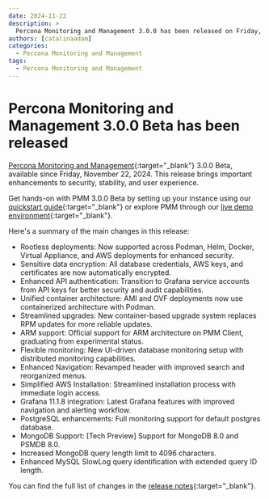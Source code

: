 ```yaml
---
date: 2024-11-22
description: >
  Percona Monitoring and Management 3.0.0 has been released on Friday, November 22, 2024.
authors: [catalinaadam]
categories:
  - Percona Monitoring and Management
tags:
  - Percona Monitoring and Management
---
```


# Percona Monitoring and Management 3.0.0 Beta has been released

<!-- more -->

[Percona Monitoring and Management](https://docs.percona.com/percona-monitoring-and-management/index.html){:target="_blank"} 3.0.0 Beta, available since Friday, November 22, 2024. This release brings important enhancements to security, stability, and user experience. 

Get hands-on with PMM 3.0.0 Beta by setting up your instance using our [quickstart guide](https://pmm-doc-3-0.onrender.com/quickstart.html){:target="_blank"} or explore PMM through our [live demo environment](https://pmmdemo.percona.com){:target="_blank"}.

Here's a summary of the main changes in this release:

- Rootless deployments: Now supported across Podman, Helm, Docker, Virtual Appliance, and AWS deployments for enhanced security.
- Sensitive data encryption: All database credentials, AWS keys, and certificates are now automatically encrypted.
- Enhanced API authentication: Transition to Grafana service accounts from API keys for better security and audit capabilities.
- Unified container architecture: AMI and OVF deployments now use containerized architecture with Podman.
- Streamlined upgrades: New container-based upgrade system replaces RPM updates for more reliable updates.
- ARM support: Official support for ARM architecture on PMM Client, graduating from experimental status.
- Flexible monitoring: New UI-driven database monitoring setup with distributed monitoring capabilities.
- Enhanced Navigation: Revamped header with improved search and reorganized menus.
- Simplified AWS Installation: Streamlined installation process with immediate login access.
- Grafana 11.1.8 integration: Latest Grafana features with improved navigation and alerting workflow.
- PostgreSQL enhancements: Full monitoring support for default postgres database.
- MongoDB Support: [Tech Preview] Support for MongoDB 8.0 and PSMDB 8.0.
- Increased MongoDB query length limit to 4096 characters.
- Enhanced MySQL SlowLog query identification with extended query ID length.

You can find the full list of changes in the [release notes](https://pmm-doc-3-0.onrender.com/release-notes/3.0.0_Beta.html){:target="_blank"}.


